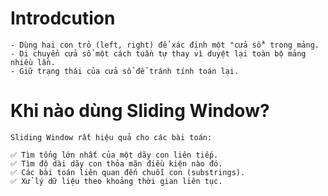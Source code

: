 # Introdcution

    - Dùng hai con trỏ (left, right) để xác định một "cửa sổ" trong mảng.
    - Di chuyển cửa sổ một cách tuần tự thay vì duyệt lại toàn bộ mảng nhiều lần.
    - Giữ trạng thái của cửa sổ để tránh tính toán lại.

# Khi nào dùng Sliding Window?

    Sliding Window rất hiệu quả cho các bài toán:
    
    ✅ Tìm tổng lớn nhất của một dãy con liên tiếp.
    ✅ Tìm độ dài dãy con thỏa mãn điều kiện nào đó.
    ✅ Các bài toán liên quan đến chuỗi con (substrings).
    ✅ Xử lý dữ liệu theo khoảng thời gian liên tục.
